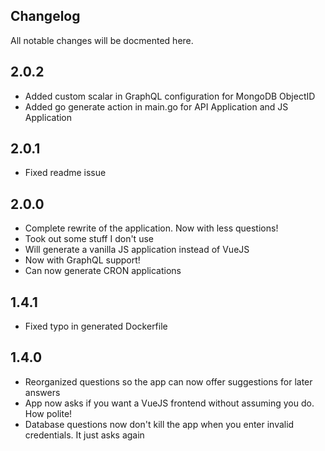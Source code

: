 ## Changelog

All notable changes will be docmented here.

## 2.0.2

* Added custom scalar in GraphQL configuration for MongoDB ObjectID
* Added go generate action in main.go for API Application and JS Application

## 2.0.1

* Fixed readme issue

## 2.0.0

* Complete rewrite of the application. Now with less questions!
* Took out some stuff I don't use
* Will generate a vanilla JS application instead of VueJS
* Now with GraphQL support!
* Can now generate CRON applications

## 1.4.1

* Fixed typo in generated Dockerfile

## 1.4.0

* Reorganized questions so the app can now offer suggestions for later answers
* App now asks if you want a VueJS frontend without assuming you do. How polite!
* Database questions now don't kill the app when you enter invalid credentials. It just asks again

